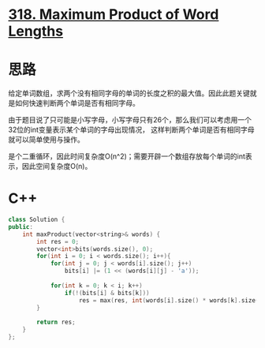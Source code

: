 # [318. Maximum Product of Word Lengths](https://leetcode.com/problems/maximum-product-of-word-lengths/)
# 思路

给定单词数组，求两个没有相同字母的单词的长度之积的最大值。因此此题关键就是如何快速判断两个单词是否有相同字母。

由于题目说了只可能是小写字母，小写字母只有26个，那么我们可以考虑用一个32位的int变量表示某个单词的字母出现情况，
这样判断两个单词是否有相同字母就可以简单使用与操作。

是个二重循环，因此时间复杂度O(n^2)；需要开辟一个数组存放每个单词的int表示，因此空间复杂度O(n)。

# C++
``` C++
class Solution {
public:
    int maxProduct(vector<string>& words) {
        int res = 0;
        vector<int>bits(words.size(), 0);
        for(int i = 0; i < words.size(); i++){
            for(int j = 0; j < words[i].size(); j++)
                bits[i] |= (1 << (words[i][j] - 'a'));
                
            for(int k = 0; k < i; k++)
                if(!(bits[i] & bits[k]))
                    res = max(res, int(words[i].size() * words[k].size()));
        }
               
        return res;
    }
};
```

